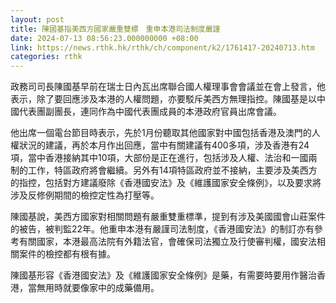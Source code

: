 ```yaml
---
layout: post
title: 陳國基指美西方國家嚴重雙標　重申本港司法制度嚴謹
date: 2024-07-13 08:56:23.000000000 +08:00
link: https://news.rthk.hk/rthk/ch/component/k2/1761417-20240713.htm
categories: rthk
---
```


政務司司長陳國基早前在瑞士日內瓦出席聯合國人權理事會會議並在會上發言，他表示，除了要回應涉及本港的人權問題，亦要駁斥美西方無理指控。陳國基是以中國代表團副團長，連同作為中國代表團成員的本港政府官員出席會議。

他出席一個電台節目時表示，先於1月份聽取其他國家對中國包括香港及澳門的人權狀況的建議，再於本月作出回應，當中有關建議有400多項，涉及香港有24項，當中香港接納其中10項，大部份是正在進行，包括涉及人權、法治和一國兩制的工作，特區政府將會繼續。另外有14項特區政府並不接納，主要涉及美西方的指控，包括對方建議廢除《香港國安法》及《維護國家安全條例》，以及要求將涉及反修例期間的檢控定性為打壓等。

陳國基說，美西方國家對相關問題有嚴重雙重標準，提到有涉及美國國會山莊案件的被告，被判監22年。他重申本港有嚴謹司法制度，《香港國安法》的制訂亦有參考有關國家，本港最高法院有外籍法官，會確保司法獨立及行使審判權，國安法相關案件的檢控都有根有據。

陳國基形容《香港國安法》及《維護國家安全條例》是藥，有需要時要用作醫治香港，當無用時就要像家中的成藥備用。
